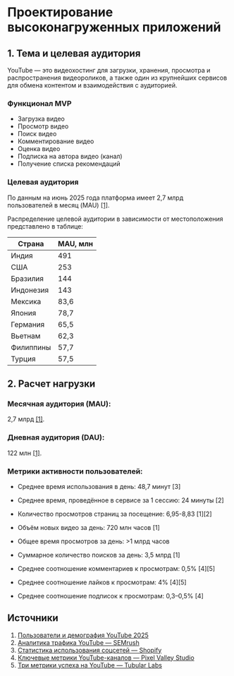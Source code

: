 # Проектирование высоконагруженных приложений

## 1. Тема и целевая аудитория
YouTube — это видеохостинг для загрузки, хранения, просмотра и распространения видеороликов, а также один из крупнейших сервисов для обмена контентом и взаимодействия с аудиторией.

### Функционал MVP

- Загрузка видео  
- Просмотр видео  
- Поиск видео  
- Комментирование видео  
- Оценка видео  
- Подписка на автора видео (канал)  
- Получение списка рекомендаций  

### Целевая аудитория

По данным на июнь 2025 года платформа имеет 2,7 млрд пользователей в месяц (MAU) [[1]](https://www.globalmediainsight.com/blog/youtube-users-statistics/#YouTube_Users_by_Country_2025).

Распределение целевой аудитории в зависимости от местоположения представлено в таблице:

| Страна    | MAU, млн                              |
| --------- | ------------------------------------- |
| Индия     | 491                                   |
| США       | 253                                   |
| Бразилия  | 144                                   |
| Индонезия | 143                                   |
| Мексика   | 83,6                                  |
| Япония    | 78,7                                  |
| Германия  | 65,5                                  |
| Вьетнам   | 62,3                                  |
| Филиппины | 57,7                                  |
| Турция    | 57,5                                  |

## 2. Расчет нагрузки

### Месячная аудитория (MAU): 
2,7 млрд [[1]](https://www.globalmediainsight.com/blog/youtube-users-statistics/#YouTube_Users_by_Country_2025).
### Дневная аудитория (DAU): 
122 млн [[1]](https://www.globalmediainsight.com/blog/youtube-users-statistics/#YouTube_Users_by_Country_2025).
### Метрики активности пользователей:
- Среднее время использования в день: 48,7 минут [3]
- Среднее время, проведённое в сервисе за 1 сессию: 24 минуты [2] 
- Количество просмотров страниц за посещение: 6,95-8,83 [1][2]

- Объём новых видео за день: 720 млн часов  [1]
- Общее время просмотров за день: >1 млрд часов  
- Суммарное количество поисков за день: 3,5 млрд [1] 
- Среднее соотношение комментариев к просмотрам: 0,5%  [4][5]
- Среднее соотношение лайков к просмотрам: 4%  [4][5]
- Среднее соотношение подписок к просмотрам: 0,3–0,5% [4]


## Источники
1. [Пользователи и демография YouTube 2025](https://www.globalmediainsight.com/blog/youtube-users-statistics/#YouTube_Users_by_Country_2025)
2. [Аналитика трафика YouTube — SEMrush](https://www.semrush.com/seo/26309235)
3. [Статистика использования соцсетей — Shopify](https://www.shopify.com/blog/social-media-marketing-statistics)
4. [Ключевые метрики YouTube-каналов — Pixel Valley Studio](https://pixelvalleystudio.com/pmf-articles/4-key-youtube-channel-statistics-and-how-to-calculate-them)
5. [Три метрики успеха на YouTube — Tubular Labs](https://tubularlabs.com/blog/3-metrics-youtube-success/)
